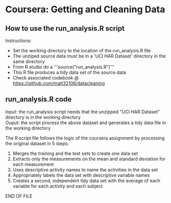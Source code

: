 Coursera: Getting and Cleaning Data
===================================

How to use the run_analysis.R script
------------------------------------
Instructions:  
* Set the working directory to the location of the run_analysis.R file   
* The unziped source data must be in a 'UCI HAR Dataset' directory in the same directory   
* From R studio do a '''source("run_analysis.R")'''
* This R file produces a tidy data set of the source data    
* Check associated codebook @ https://github.com/matt32106/datacleaning   


run_analysis.R code
-------------------
Input: the run_analysis script needs that the unzipped "UCI HAR Dataset" directory is in the working directory   
Ouput: the script process the above dataset and generates a tidy data file in the working directory   
   
The R script file follows the logic of the coursera assignment by processing the original dataset in 5 steps:   
1. Merges the training and the test sets to create one data set   
2. Extracts only the measurements on the mean and standard deviation for each measurement    
3. Uses descriptive activity names to name the activities in the data set   
4. Appropriately labels the data set with descriptive variable names    
5. Creates a second, independent tidy data set with the average of each variable for each activity and each subject    
   
   
END OF FILE
